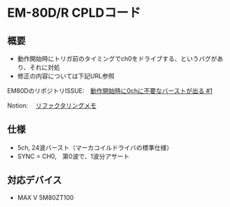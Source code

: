 # EM-80D/R CPLDコード

## 概要
- 動作開始時にトリガ前のタイミングでch0をドライブする、というバグがあり、それに対処
- 修正の内容については下記URL参照

EM80DのリポジトリISSUE:　[動作開始時に0chに不要なバーストが出る #1](https://github.com/mm011106/EM80D/issues/1)

Notion:　 [リファクタリングメモ](https://www.notion.so/HDL-2f2262ee2c774f51907b1a7b961988f4)

## 仕様
- 5ch, 24波バースト（マーカコイルドライバの標準仕様）
- SYNC = CH0,　第0波で、1波分アサート

## 対応デバイス
- MAX V 5M80ZT100
